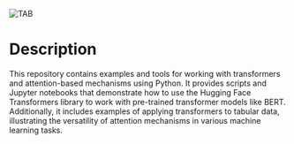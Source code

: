 ![TAB](https://www.mdpi.com/biology/biology-12-01033/article_deploy/html/images/biology-12-01033-g001.png)
# Description
This repository contains examples and tools for working with transformers and attention-based mechanisms using Python. It provides scripts and Jupyter notebooks that demonstrate how to use the Hugging Face Transformers library to work with pre-trained transformer models like BERT. Additionally, it includes examples of applying transformers to tabular data, illustrating the versatility of attention mechanisms in various machine learning tasks.


